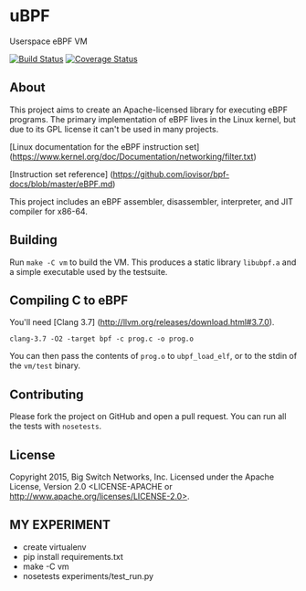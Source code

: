 # uBPF

Userspace eBPF VM

[![Build Status](https://travis-ci.org/iovisor/ubpf.svg?branch=master)](https://travis-ci.org/iovisor/ubpf)
[![Coverage Status](https://coveralls.io/repos/iovisor/ubpf/badge.svg?branch=master&service=github)](https://coveralls.io/github/iovisor/ubpf?branch=master)

## About

This project aims to create an Apache-licensed library for executing eBPF programs. The primary implementation of eBPF lives in the Linux kernel, but due to its GPL license it can't be used in many projects.

[Linux documentation for the eBPF instruction set] (https://www.kernel.org/doc/Documentation/networking/filter.txt)

[Instruction set reference] (https://github.com/iovisor/bpf-docs/blob/master/eBPF.md)

This project includes an eBPF assembler, disassembler, interpreter,
and JIT compiler for x86-64.

## Building

Run `make -C vm` to build the VM. This produces a static library `libubpf.a`
and a simple executable used by the testsuite.

## Compiling C to eBPF

You'll need [Clang 3.7] (http://llvm.org/releases/download.html#3.7.0).

    clang-3.7 -O2 -target bpf -c prog.c -o prog.o

You can then pass the contents of `prog.o` to `ubpf_load_elf`, or to the stdin of
the `vm/test` binary.

## Contributing

Please fork the project on GitHub and open a pull request. You can run all the
tests with `nosetests`.

## License

Copyright 2015, Big Switch Networks, Inc. Licensed under the Apache License, Version 2.0
<LICENSE-APACHE or http://www.apache.org/licenses/LICENSE-2.0>.

## MY EXPERIMENT

* create virtualenv
* pip install requirements.txt
* make -C vm
* nosetests experiments/test_run.py

